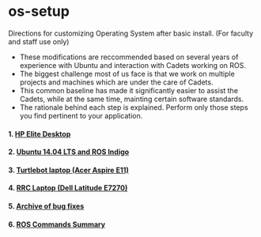 # os-setup
Directions for customizing Operating System after basic install. (For faculty and staff use only)

- These modifications are reccommended based on several years of experience with Ubuntu and interaction with Cadets working on ROS. 
- The biggest challenge most of us face is that we work on multiple projects and machines which are under the care of Cadets. 
- This common baseline has made it significantly easier to assist the Cadets, while at the same time, mainting certain software standards.
- The rationale behind each step is explained. Perform only those steps you find pertinent to your application. 

#### 1. [HP Elite Desktop](https://github.com/westpoint-robotics/os-setup/blob/master/HPelite.md)
#### 2. [Ubuntu 14.04 LTS and ROS Indigo](https://github.com/westpoint-robotics/os-setup/blob/master/ubuntu14.md)
#### 3. [Turtlebot laptop (Acer Aspire E11)](https://github.com/westpoint-robotics/os-setup/blob/master/turtlebot_acer.md)
#### 4. [RRC Laptop (Dell Latitude E7270)](https://github.com/westpoint-robotics/os-setup/blob/master/rrc_e7270.md)
#### 5. [Archive of bug fixes](https://github.com/westpoint-robotics/os-setup/blob/master/bugfixes.md)
#### 6. [ROS Commands Summary](https://github.com/westpoint-robotics/os-setup/blob/master/ros-commands.md)
